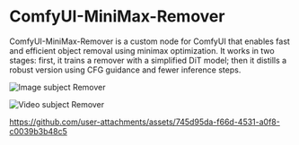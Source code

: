 # ComfyUI-MiniMax-Remover
ComfyUI-MiniMax-Remover is a custom node for ComfyUI that enables fast and efficient object removal using minimax optimization. It works in two stages: first, it trains a remover with a simplified DiT model; then it distills a robust version using CFG guidance and fewer inference steps.

![Image subject Remover](https://github.com/user-attachments/assets/55394115-d88a-4bca-b70d-29ce51e97ead)

![Video subject Remover](https://scontent-sjc3-1.xx.fbcdn.net/v/t39.30808-6/494715752_122165395952461193_6917613576595184258_n.jpg?_nc_cat=111&ccb=1-7&_nc_sid=aa7b47&_nc_ohc=OE5jS7Buj2cQ7kNvwFbNgku&_nc_oc=Adnpp7UhcBpYpGGMBswltMwRT_o8aD22E9yOyzpk8zqiSzPJgKLLXVcB0aHfzj1bNBab33raTzZ_VYE73UhxugE0&_nc_zt=23&_nc_ht=scontent-sjc3-1.xx&_nc_gid=8JORee4HW0HdCuTuaFdiAg&oh=00_AfPzjQySN-BV0sBYMIXBMTEE_PnJiC29M6hql5rtKdonew&oe=6858B379)

https://github.com/user-attachments/assets/745d95da-f66d-4531-a0f8-c0039b3b48c5
